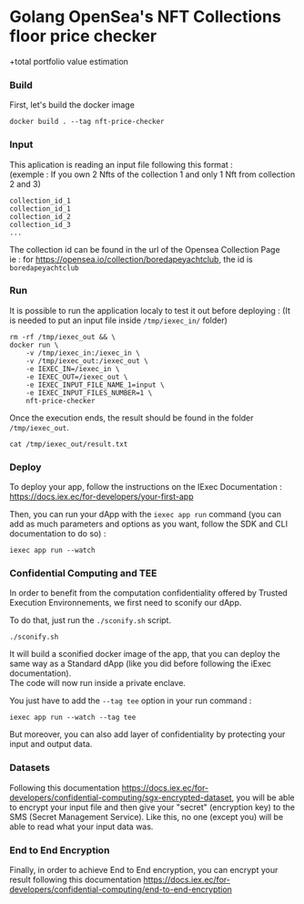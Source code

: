 # Golang OpenSea's NFT Collections floor price checker
+total portfolio value estimation

### Build
First, let's build the docker image
```
docker build . --tag nft-price-checker
```

### Input
This aplication is reading an input file following this format :  
(exemple : If you own 2 Nfts of the collection 1 and only 1 Nft from collection 2 and 3)
```
collection_id_1
collection_id_1
collection_id_2
collection_id_3
...
```
The collection id can be found in the url of the Opensea Collection Page  
ie : for https://opensea.io/collection/boredapeyachtclub, the id is ```boredapeyachtclub```

### Run
It is possible to run the application localy to test it out before deploying :
(It is needed to put an input file inside ```/tmp/iexec_in/``` folder)
```
rm -rf /tmp/iexec_out && \
docker run \
    -v /tmp/iexec_in:/iexec_in \
    -v /tmp/iexec_out:/iexec_out \
    -e IEXEC_IN=/iexec_in \
    -e IEXEC_OUT=/iexec_out \
    -e IEXEC_INPUT_FILE_NAME_1=input \
    -e IEXEC_INPUT_FILES_NUMBER=1 \
    nft-price-checker
```
Once the execution ends, the result should be found in the folder
`/tmp/iexec_out`.
```
cat /tmp/iexec_out/result.txt
```

### Deploy
To deploy your app, follow the instructions on the IExec Documentation : https://docs.iex.ec/for-developers/your-first-app

Then, you can run your dApp with the ```iexec app run``` command (you can add as much parameters and options as you want, follow the SDK and CLI documentation to do so) :  
```
iexec app run --watch
```

### Confidential Computing and TEE
In order to benefit from the computation confidentiality offered by Trusted Execution Environnements, we first need to sconify our dApp.  

To do that, just run the ```./sconify.sh``` script.  
```
./sconify.sh
```
It will build a sconified docker image of the app, that you can deploy the same way as a Standard dApp (like you did before following the iExec documentation).  
The code will now run inside a private enclave.  

You just have to add the ```--tag tee``` option in your run command :
```
iexec app run --watch --tag tee
```

But moreover, you can also add layer of confidentiality by protecting your input and output data.

### Datasets
Following this documentation https://docs.iex.ec/for-developers/confidential-computing/sgx-encrypted-dataset, you will be able to encrypt your input file and then give your "secret" (encryption key) to the SMS (Secret Management Service). Like this, no one (except you) will be able to read what your input data was.

### End to End Encryption
Finally, in order to achieve End to End encryption, you can encrypt your result following this documentation https://docs.iex.ec/for-developers/confidential-computing/end-to-end-encryption
